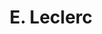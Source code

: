 ---
title: "E. Leclerc"
url: /saint-valery-en-caux/e-leclerc-avenue-du-51-highlands-division/
shop: supermarché
---